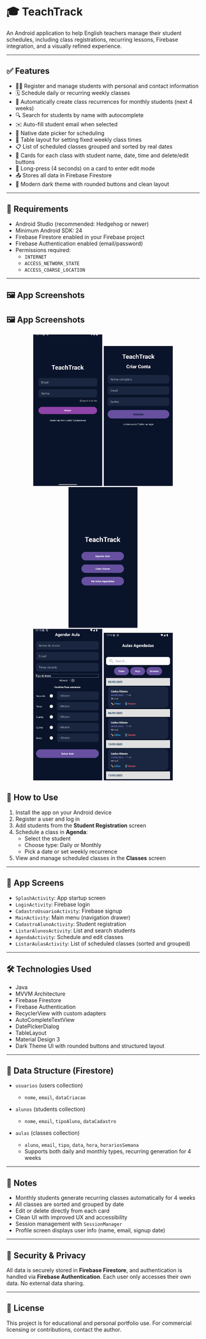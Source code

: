 # 🎓 TeachTrack

An Android application to help English teachers manage their student schedules, including class registrations, recurring lessons, Firebase integration, and a visually refined experience.

---

## ✅ Features

- 🧑‍🏫 Register and manage students with personal and contact information  
- 🗓️ Schedule daily or recurring weekly classes  
- 🔁 Automatically create class recurrences for monthly students (next 4 weeks)  
- 🔍 Search for students by name with autocomplete  
- ✉️ Auto-fill student email when selected  
- 📅 Native date picker for scheduling  
- 🧮 Table layout for setting fixed weekly class times  
- 📋 List of scheduled classes grouped and sorted by real dates  
- 🧾 Cards for each class with student name, date, time and delete/edit buttons  
- 🧠 Long-press (4 seconds) on a card to enter edit mode  
- 📤 Stores all data in Firebase Firestore  
- 🌙 Modern dark theme with rounded buttons and clean layout  

---

## 🧪 Requirements

- Android Studio (recommended: Hedgehog or newer)  
- Minimum Android SDK: 24  
- Firebase Firestore enabled in your Firebase project  
- Firebase Authentication enabled (email/password)  
- Permissions required:
  - `INTERNET`
  - `ACCESS_NETWORK_STATE`
  - `ACCESS_COARSE_LOCATION`

---


## 🖼️ App Screenshots

## 🖼️ App Screenshots

<div align="center">

  <img src="screenshots/login.png" width="180"/>
  <img src="screenshots/createaccount.png" width="180"/>
  <img src="screenshots/home.png" width="180"/>

</div>

<div align="center">

  <img src="screenshots/bookaclass.png" width="180"/>
  <img src="screenshots/scheduledclasses.png" width="180"/>

</div>


## 🚀 How to Use

1. Install the app on your Android device  
2. Register a user and log in  
3. Add students from the **Student Registration** screen  
4. Schedule a class in **Agenda**:
   - Select the student  
   - Choose type: Daily or Monthly  
   - Pick a date or set weekly recurrence  
5. View and manage scheduled classes in the **Classes** screen  

---

## 🧱 App Screens

- `SplashActivity`: App startup screen  
- `LoginActivity`: Firebase login  
- `CadastroUsuarioActivity`: Firebase signup  
- `MainActivity`: Main menu (navigation drawer)  
- `CadastroAlunoActivity`: Student registration  
- `ListarAlunosActivity`: List and search students  
- `AgendaActivity`: Schedule and edit classes  
- `ListarAulasActivity`: List of scheduled classes (sorted and grouped)  

---

## 🛠️ Technologies Used

- Java  
- MVVM Architecture  
- Firebase Firestore  
- Firebase Authentication  
- RecyclerView with custom adapters  
- AutoCompleteTextView  
- DatePickerDialog  
- TableLayout  
- Material Design 3  
- Dark Theme UI with rounded buttons and structured layout  

---

## 📁 Data Structure (Firestore)

- `usuarios` (users collection)  
  - `nome`, `email`, `dataCriacao`  

- `alunos` (students collection)  
  - `nome`, `email`, `tipoAluno`, `dataCadastro`  

- `aulas` (classes collection)  
  - `aluno`, `email`, `tipo`, `data`, `hora`, `horariosSemana`  
  - Supports both daily and monthly types, recurring generation for 4 weeks  

---

## 📌 Notes

- Monthly students generate recurring classes automatically for 4 weeks  
- All classes are sorted and grouped by date  
- Edit or delete directly from each card  
- Clean UI with improved UX and accessibility  
- Session management with `SessionManager`  
- Profile screen displays user info (name, email, signup date)  

---

## 🔐 Security & Privacy

All data is securely stored in **Firebase Firestore**, and authentication is handled via **Firebase Authentication**. Each user only accesses their own data. No external data sharing.

---

## 📄 License

This project is for educational and personal portfolio use. For commercial licensing or contributions, contact the author.
